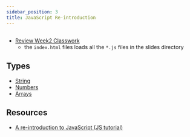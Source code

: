 ```yaml
---
sidebar_position: 3
title: JavaScript Re-introduction
---
```

##

- [Review Week2 Classwork](https://github.com/Ygilany/spring22-classwork/tree/week2)
  - the `index.html` files loads all the `*.js` files in the slides directory

## Types

- [String](https://developer.mozilla.org/en-US/docs/Web/JavaScript/Reference/Global_Objects/String)
- [Numbers](https://developer.mozilla.org/en-US/docs/Web/JavaScript/Reference/Global_Objects/Number)
- [Arrays](https://developer.mozilla.org/en-US/docs/Web/JavaScript/Reference/Global_Objects/Array)

## Resources

- [A re-introduction to JavaScript (JS tutorial)](https://developer.mozilla.org/en-US/docs/Web/JavaScript/A_re-introduction_to_JavaScript)
